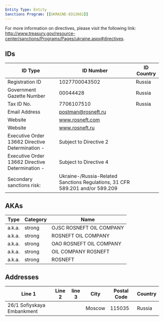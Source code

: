 ```yaml
---
Entity Type: Entity
Sanctions Program: [[UKRAINE-EO13662]]
---
```

For more information on directives, please visit the following link: http://www.treasury.gov/resource-center/sanctions/Programs/Pages/ukraine.aspx#directives.

## IDs
| ID Type | ID Number | ID Country |
|---------|-----------|------------|
| Registration ID | 1027700043502 | Russia |
| Government Gazette Number | 00044428 | Russia |
| Tax ID No. | 7706107510 | Russia |
| Email Address | postman@rosneft.ru |  |
| Website | www.rosneft.com |  |
| Website | www.rosneft.ru |  |
| Executive Order 13662 Directive Determination - | Subject to Directive 2 |  |
| Executive Order 13662 Directive Determination - | Subject to Directive 4 |  |
| Secondary sanctions risk: | Ukraine-/Russia-Related Sanctions Regulations, 31 CFR 589.201 and/or 589.209 |  |


## AKAs
| Type | Category | Name      | 
|------|----------|-----------|
| a.k.a. | strong | OJSC ROSNEFT OIL COMPANY |
| a.k.a. | strong | ROSNEFT OIL COMPANY |
| a.k.a. | strong | OAO ROSNEFT OIL COMPANY |
| a.k.a. | strong | OIL COMPANY ROSNEFT |
| a.k.a. | strong | ROSNEFT |


## Addresses
| Line 1 | Line 2 | line 3 | City | Postal Code| Country | 
|--------|--------|--------|------|------------|---------|
| 26/1 Sofiyskaya Embankment |  |  | Moscow | 115035 | Russia |

